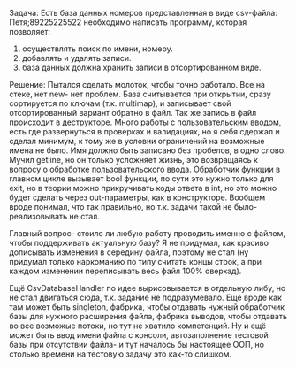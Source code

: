
Задача:
Есть база данных номеров представленная в виде csv-файла: 
	Петя;89225225522
необходимо написать программу, которая позволяет:
1) осуществлять поиск по имени, номеру.
2) добавлять и удалять записи.
3) база данных должна хранить записи в отсортированном виде.

Решение:
Пытался сделать молоток, чтобы точно работало.
Все на стеке, нет new- нет проблем.
База считывается при открытии, сразу сортируется по ключам (т.к. multimap), и записывает свой отсортированный вариант обратно в файл. 
Так же запись в файл происходит в деструкторе.
Много работы с пользовательским вводом, есть где развернуться в проверках и валидациях, но я себя сдержал и сделал минимум,
к тому же в условии ограничений на возможные имена не было.
Имя должно быть записано без пробелов, в одно слово. 
Мучил getline, но он только усложняет жизнь, это возвращаясь к вопросу о обработке пользовательского ввода.
Обработчик функции в главном цикле вызывает bool функции, по сути это нужно только для exit, 
но в теории можно прикручивать коды ответа в int, но это можно будет сделать через out-параметры, как в конструкторе. 
Вообщем вроде понимал, что так правильно, но т.к. задачи такой не было- реализовывать не стал.

Главный вопрос- стоило ли любую работу проводить именно с файлом, чтобы поддерживать актуальную базу?
Я не придумал, как красиво дописывать изменения в середину файла, поэтому не стал (ну придумал только наркоманию по типу считать концы строк, а при каждом изменении переписывать весь файл 100% оверхэд).

Ещё CsvDatabaseHandler по идее вырисовывается в отдельную либу, но не стал двигаться сюда, т.к. задание не подразумевало.
Ещё вроде как там может быть singleton, фабрика, чтобы отдавать нужный обработчик базы для нужного расширения файла,
фабрика выводов, чтобы отдавать во все возможые потоки, но тут не хватило компетенций.
Ну и ещё может быть ввод имени файла с консоли, автозаполнение тестовой базы при отсутствии файла- и тут началось бы настоящее ООП,
но столько времени на тестовую задачу это как-то слишком.
